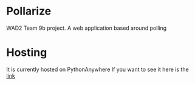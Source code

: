 # Pollarize
WAD2 Team 9b project. A web application based around polling

# Hosting

It is currently hosted on PythonAnywhere
If you want to see it here is the <a href="http://robbertsinclair.pythonanywhere.com">link</a>
